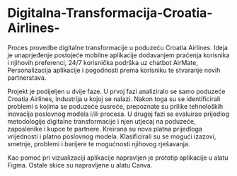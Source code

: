 # Digitalna-Transformacija-Croatia-Airlines-
Proces provedbe digitalne transformacije u poduzeću Croatia Airlines. Ideja je unaprjeđenje postojeće mobilne aplikacije dodavanjem praćenja korisnika i njihovih preferenci, 24/7 korisnička podrška uz chatbot AirMate, Personalizacija aplikacije i pogodnosti prema korisniku te stvaranje novih partnerstava. 

Projekt je podijeljen u dvije faze. U prvoj fazi analiziralo se samo poduzeće Croatia Airlines, industrija u kojoj se nalazi. Nakon toga su se identificirali problemi s kojima se poduzeće susreće, prepoznate su prilike tehnoloških inovacija poslovnog modela i/ili procesa. U drugoj fazi se evaluirao prijedlog metodologije digitalne transformacije i njen utjecaj na poduzeće, zaposlenike i kupce te partnere. Kreirana su nova platna prijedloga vrijednosti i platno poslovnog modela. Klasificirali su se mogući izazovi, smetnje, problemi i barijere te mogućnosti njihovog rješavanja. 

Kao pomoć pri vizualizaciji aplikacije napravljen je prototip aplikacije u alatu Figma. Ostale skice su napravljene u alatu Canva. 
